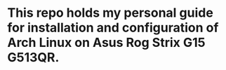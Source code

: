 # This repo holds my personal guide for installation and configuration of Arch Linux on Asus Rog Strix G15 G513QR.
